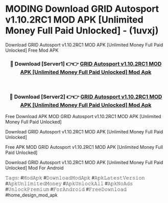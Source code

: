 # MODING Download GRID Autosport v1.10.2RC1 MOD APK [Unlimited Money Full Paid Unlocked] - (1uvxj)
Download GRID Autosport v1.10.2RC1 MOD APK [Unlimited Money Full Paid Unlocked] Free Mod APK

<div align="center">
<h3>🔴 Download [Server1] 👉👉 <a href="https://apk-comot.site?title=GRID_Autosport_v1.10.2RC1_MOD_APK_[Unlimited_Money_Full_Paid_Unlocked]">GRID Autosport v1.10.2RC1 MOD APK [Unlimited Money Full Paid Unlocked] Mod Apk</a></h3><br>

<h3>🔴 Download [Server2] 👉👉 <a href="https://apk-comot.site?title=GRID_Autosport_v1.10.2RC1_MOD_APK_[Unlimited_Money_Full_Paid_Unlocked]">GRID Autosport v1.10.2RC1 MOD APK [Unlimited Money Full Paid Unlocked] Mod Apk</a></h3>
</div>


Free Download APK MOD GRID Autosport v1.10.2RC1 MOD APK [Unlimited Money Full Paid Unlocked]

Download GRID Autosport v1.10.2RC1 MOD APK [Unlimited Money Full Paid Unlocked] 

Free APK MOD GRID Autosport v1.10.2RC1 MOD APK [Unlimited Money Full Paid Unlocked] 

Download GRID Autosport v1.10.2RC1 MOD APK [Unlimited Money Full Paid Unlocked] Mod For Android

𝚃𝚊𝚐𝚜: #𝙼𝚘𝚍𝙰𝚙𝚔 #𝙳𝚘𝚠𝚗𝚕𝚘𝚊𝚍𝙼𝚘𝚍𝙰𝚙𝚔 #𝙰𝚙𝚔𝙻𝚊𝚝𝚎𝚜𝚝𝚅𝚎𝚛𝚜𝚒𝚘𝚗 #𝙰𝚙𝚔𝚄𝚗𝚕𝚒𝚖𝚒𝚝𝚎𝚍𝙼𝚘𝚗𝚎𝚢 #𝙰𝚙𝚔𝚄𝚗𝚕𝚘𝚌𝚔𝙰𝚕𝚕 #𝙰𝚙𝚔𝙽𝚘𝙰𝚍𝚜 #𝚄𝚗𝚕𝚘𝚌𝚔𝙿𝚛𝚎𝚖𝚒𝚞𝚖 #𝙵𝚘𝚛𝙰𝚗𝚍𝚛𝚘𝚒𝚍 #𝙵𝚛𝚎𝚎𝙳𝚘𝚠𝚗𝚕𝚘𝚊𝚍 #home_design_mod_apk